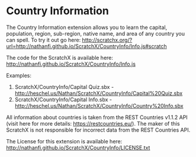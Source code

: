 # Country Information
The Country Information extension allows you to learn the capital, population, region, sub-region, native name, and area of any country you can spell. To try it out go here: http://scratchx.org/?url=http://nathanfi.github.io/ScratchX/CountryInfo/Info.js#scratch

The code for the ScratchX is available here: http://nathanfi.github.io/ScratchX/CountryInfo/Info.js

Examples:
  1. ScratchX/CountryInfo/Capital Quiz.sbx - http://heschel.us/Nathan/ScratchX/CountryInfo/Capital%20Quiz.sbx
  2. ScratchX/CountryInfo/Capital Info.sbx - http://heschel.us/Nathan/ScratchX/CountryInfo/Country%20Info.sbx


All information about countries is taken from the REST Countries v1.1.2 API (visit here for more details: https://restcountries.eu/). The maker of this ScratchX is not responsible for incorrect data from the REST Countries API. 

The License for this extension is available here: http://nathanfi.github.io/ScratchX/CountryInfo/LICENSE.txt
